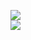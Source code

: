 [![](https://img.shields.io/badge/Made%20With-Github%20Spray-lightgrey.svg?style=for-the-badge&logo=github)](https://github.com/Annihil/github-spray#29455)  
[![](https://i.imgur.com/2DrTn0Z.gif)](https://github.com/Annihil/github-spray)